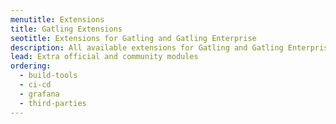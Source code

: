 ```yaml
---
menutitle: Extensions
title: Gatling Extensions
seotitle: Extensions for Gatling and Gatling Enterprise
description: All available extensions for Gatling and Gatling Enterprise
lead: Extra official and community modules
ordering:
  - build-tools
  - ci-cd
  - grafana
  - third-parties
---
```

